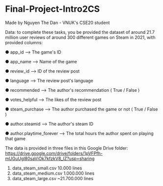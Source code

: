 # Final-Project-Intro2CS
Made by Nguyen The Dan - VNUK's CSE20 student

Data: to complete these tasks, you be provided the dataset of 
around 21.7 million user reviews of around 300 different games 
on Steam in 2021, with provided columns:

  ● app_id --> The game's ID
  
  ● app_name --> Name of the game
  
  ● review_id --> ID of the review post
  
  ● language --> The review post's language
  
  ● recommended --> The author's recommendation ( True / False )
  
  ● votes_helpful --> The likes of the review post
  
  ● steam_purchase --> The author purchased the game or not ( True / False )
  
  ● author.steamid --> The author's steam ID 
  
  ● author.playtime_forever --> The total hours the author spent on playing that game
  
The data is provided in three files in this Google Drive folder: https://drive.google.com/drive/folders/1pVFPfh-mUGuUgl80saViOk7kfzkV8_IZ?usp=sharing
  1.	data_steam_small.csv		10.000 lines
  2.	data_steam_medium.csv       1.000.000 lines
  3.	data_steam_large.csv        ~21.700.000 lines
